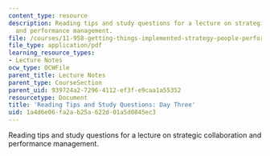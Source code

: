 ```yaml
---
content_type: resource
description: Reading tips and study questions for a lecture on strategic collaboration
  and performance management.
file: /courses/11-958-getting-things-implemented-strategy-people-performance-and-leadership-january-iap-2009/1a4d6e06fa2ab25a622d01a5d0845ec3_questions3.pdf
file_type: application/pdf
learning_resource_types:
- Lecture Notes
ocw_type: OCWFile
parent_title: Lecture Notes
parent_type: CourseSection
parent_uid: 939724a2-7296-4112-ef3f-e9caa1a55352
resourcetype: Document
title: 'Reading Tips and Study Questions: Day Three'
uid: 1a4d6e06-fa2a-b25a-622d-01a5d0845ec3
---
```

Reading tips and study questions for a lecture on strategic collaboration and performance management.

